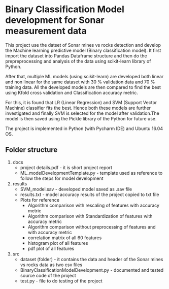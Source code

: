 # Binary Classification Model development for Sonar measurement data

This project use the datset of Sonar mines vs rocks detection and develop the Machine learning predictive model (Binary classification model). It first import the dataset into Pandas Dataframe structure and then do the prepreprocessing and analysis of the data using scikit-learn library of Python.

After that, multiple ML models (using scikit-learn) are developed both linear and non linear for the same dataset with 30 % validation data and 70 % training data. All the developed models are then compared to find the best using Kfold cross validation and Classification  accuracy metric.

For this, it is found that LR (Linear Regression) and SVM (Support Vector Machine) classifier fits the best. Hence both these models are further investigated and finally SVM is selected for the model after validation.The model is then saved using the Pickle library of the Python for future use.

The project is implemented in Python (with Pycharm IDE) and Ubuntu 16.04 OS.

## Folder structure

1. docs
    * project details.pdf                                 - it is short project report
    * ML_modelDevelopmentTemplate.py                      - template used as reference to follow the steps for model development
2. results
    * SVM_model.sav                                       - developed model saved as .sav file
    * results.txt                                         - model accuracy results of the project copied to txt file
    * Plots for reference
         * Algorithm comparison with rescaling of features with accuracy metric 
         * Algorithm comparison with Standardization of features with accuracy metric 
         * Algorithm comparison without preprocessing of features and with accuracy metric 
         * correlation matrix of all 60 features
         * histogram plot of all features
         * pdf plot of all features
3. src
    * dataset (folder)                        - it contains the data and header of the Sonar mines vs rocks data as two csv files
    * BinaryClassificationModelDevelopment.py - documented and tested source code of the project
    * test.py                                 - file to do testing of the project
